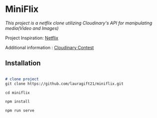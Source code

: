 # MiniFlix

_This project is a netflix clone utilizing Cloudinary's API for manipulating media(Video and Images)_

Project Inspiration:  [Netflix](https://netflix.com)

Additional information : [Cloudinary Contest](https://bit.ly/vue-video)

## Installation

```md

# clone project
git clone https://github.com/lauragift21/miniflix.git

cd miniflix

npm install

npm run serve

```
